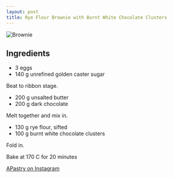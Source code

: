 ```yaml
---
layout: post
title: Rye Flour Brownie with Burnt White Chocolate Clusters
---
```



![Brownie]({{site.baseurl}}/images/20160817-YU3A5550.jpg)

Ingredients
----------
* 3 eggs
* 140 g unrefined golden caster sugar

Beat to ribbon stage.

* 200 g unsalted butter
* 200 g dark chocolate

Melt together and mix in.

* 130 g rye flour, sifted
* 100 g burnt white chocolate clusters

Fold in.

Bake at 170 C for 20 minutes




[APastry on Instagram](https://www.instagram.com/a.pastry/?hl=en)










 
